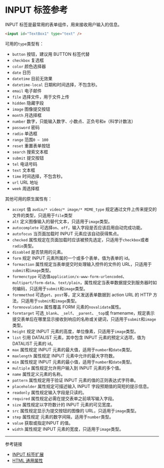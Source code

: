 # INPUT 标签参考

INPUT 标签是最常用的表单组件，用来接收用户输入的信息。

```html
<input id="TextBox1" type="text" />
```

可用的`type`类型有：

* `button` 按钮，建议用 BUTTON 标签代替
* `checkbox` 复选框
* `color` 颜色选择器
* `date` 日历
* `datetime` 目前无效果
* `datetime-local` 日期和时间选择，不包含秒。
* `email` 电子邮件
* `file` 选择文件，用于文件上传
* `hidden` 隐藏字段
* `image` 图像提交按钮
* `month` 月选择框
* `number` 数字，只能输入数字、小数点、正负号和`e`（科学计数法）
* `password` 密码
* `radio` 单选框
* `range` 范围`0 ~ 100`
* `reset` 重置表单按钮
* `search` 搜索文本框
* `submit` 提交按钮
* `tel` 电话号码
* `text` 文本框
* `time` 时间选择，不包含秒。
* `url` URL 地址
* `week` 周选择框

其他可用的原生属性有：

* `accept` 值 `audio/* video/* image/* MIME_type` 规定通过文件上传来提交的文件的类型，只适用于`file`类型
* `alt` 定义图像输入的替代文本，只适用于`image`类型。
* `autocomplete` 可选择`on`、`off`，输入字段是否应该启用自动完成功能。
* `autofocus` 当页面加载时 INPUT 元素应该自动获得焦点。
* `checked` 属性规定在页面加载时应该被预先选定，只适用于`checkbox`或者`radio`类型。
* `disabled` 是否禁用的元素。
* `form` 规定 INPUT 元素所属的一个或多个表单，值为表单的 id。
* `formaction` 属性规定当表单提交时处理输入控件的文件的 URL，只适用于`submit`和`image`类型。
* `formenctype` 可选值`application/x-www-form-urlencoded`、`multipart/form-data`、`text/plain`，属性规定当表单数据提交到服务器时如何编码，只适用于`submit`和`image`类型。
* `formmethod` 可选`get`、`post`等，定义发送表单数据到 action URL 的 HTTP 方法，只适用于`submit`和`image`类型。
* `formnovalidate` 属性覆盖 FORM 元素的`novalidate`属性。
* `formtarget` 可选`_blank`、`_self`、`_parent`、`_top`或 framename，规定表示提交表单后在哪里显示接收到响应的名称或关键词，只适用于`submit`和`image`类型。
* `height` 规定 INPUT 元素的高度，单位像素，只适用于`image`类型。
* `list` 引用 DATALIST 元素，其中包含 INPUT 元素的预定义选项，值为 DATALIST 元素的 id。
* `max` 属性规定 INPUT 元素的最大值，适用于`number`和`date`类型。
* `maxlength` 属性规定 INPUT 元素中允许的最大字符数。
* `min` 属性规定 INPUT 元素的最小值，适用于`number`和`date`类型。
* `multiple` 属性规定允许用户输入到 INPUT 元素的多个值。
* `name` 属性定义元素的名称。
* `pattern` 属性规定用于验证 INPUT 元素的值的正则表达式字符串。
* `placeholder` 属性规定可描述输入 INPUT 字段预期值的简短的提示信息。
* `readonly` 属性规定输入字段是只读的。
* `required` 属性规定必需在提交表单之前填写输入字段。
* `size` 属性规定以字符数计的 INPUT 元素的可见宽度。
* `src` 属性规定显示为提交按钮的图像的 URL，只适用于`image`类型。
* `step` 属性规定 元素的数字间隔，适用于`number`类型。
* `value` 获取或指定INPUT 的值。
* `width` 属性规定 INPUT 元素的宽度，只适用于`image`类型。 

---
参考链接

* [INPUT 标签扩展](/root.js/input.md)
* [HTML 通用属性](/blog/html.md)